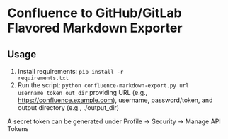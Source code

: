 # Confluence to GitHub/GitLab Flavored Markdown Exporter

## Usage
1. Install requirements: <code>pip install -r requirements.txt</code>
2. Run the script: <code>python confluence-markdown-export.py url username token out_dir</code>
   providing URL (e.g., https://confluence.example.com), username, password/token,
   and output directory (e.g., ./output_dir)

A secret token can be generated under Profile -> Security -> Manage API Tokens
